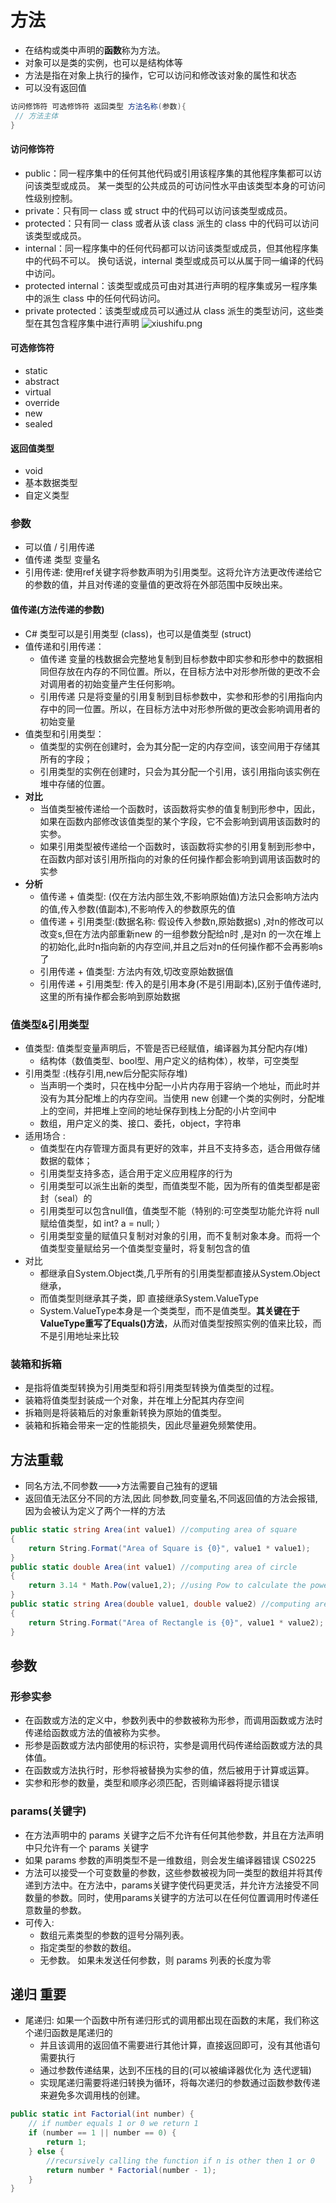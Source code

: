 # 方法
- 在结构或类中声明的**函数**称为方法。
- 对象可以是类的实例，也可以是结构体等
- 方法是指在对象上执行的操作，它可以访问和修改该对象的属性和状态
- 可以没有返回值
```csharp
访问修饰符 可选修饰符 返回类型 方法名称(参数){
 // 方法主体
}
```
#### 访问修饰符
- public：同一程序集中的任何其他代码或引用该程序集的其他程序集都可以访问该类型或成员。 某一类型的公共成员的可访问性水平由该类型本身的可访问性级别控制。
- private：只有同一 class 或 struct 中的代码可以访问该类型或成员。
- protected：只有同一 class 或者从该 class 派生的 class 中的代码可以访问该类型或成员。
- internal：同一程序集中的任何代码都可以访问该类型或成员，但其他程序集中的代码不可以。 换句话说，internal 类型或成员可以从属于同一编译的代码中访问。
- protected internal：该类型或成员可由对其进行声明的程序集或另一程序集中的派生 class 中的任何代码访问。
- private protected：该类型或成员可以通过从 class 派生的类型访问，这些类型在其包含程序集中进行声明
![xiushifu.png](..%2Fimg%2Fxiushifu.png)
#### 可选修饰符
- static
- abstract
- virtual
- override
- new
- sealed
#### 返回值类型
- void
- 基本数据类型
- 自定义类型
### 参数
- 可以值 / 引用传递
- 值传递 类型 变量名
- 引用传递: 使用ref关键字将参数声明为引用类型。这将允许方法更改传递给它的参数的值，并且对传递的变量值的更改将在外部范围中反映出来。
#### 值传递(方法传递的参数)
- C# 类型可以是引用类型 (class)，也可以是值类型 (struct)
- 值传递和引用传递：
  - 值传递 变量的栈数据会完整地复制到目标参数中即实参和形参中的数据相同但存放在内存的不同位置。所以，在目标方法中对形参所做的更改不会对调用者的初始变量产生任何影响。
  - 引用传递  只是将变量的引用复制到目标参数中，实参和形参的引用指向内存中的同一位置。所以，在目标方法中对形参所做的更改会影响调用者的初始变量
- 值类型和引用类型：
  - 值类型的实例在创建时，会为其分配一定的内存空间，该空间用于存储其所有的字段；
  - 引用类型的实例在创建时，只会为其分配一个引用，该引用指向该实例在堆中存储的位置。
- **对比**
  - 当值类型被传递给一个函数时，该函数将实参的值复制到形参中，因此，如果在函数内部修改该值类型的某个字段，它不会影响到调用该函数时的实参。
  - 如果引用类型被传递给一个函数时，该函数将实参的引用复制到形参中，在函数内部对该引用所指向的对象的任何操作都会影响到调用该函数时的实参
- **分析**
  - 值传递 + 值类型: (仅在方法内部生效,不影响原始值)方法只会影响方法内的值,传入参数(值副本),不影响传入的参数原先的值
  - 值传递 + 引用类型:(数据名称: 假设传入参数n,原始数据s) ,对n的修改可以改变s,但在方法内部重新new 的一组参数分配给n时 ,是对n 的一次在堆上的初始化,此时n指向新的内存空间,并且之后对n的任何操作都不会再影响s了
  - 引用传递 + 值类型: 方法内有效,切改变原始数据值
  - 引用传递 + 引用类型: 传入的是引用本身(不是引用副本),区别于值传递时,这里的所有操作都会影响到原始数据
### 值类型&引用类型
- 值类型: 值类型变量声明后，不管是否已经赋值，编译器为其分配内存(堆)
  - 结构体（数值类型、bool型、用户定义的结构体），枚举，可空类型
- 引用类型 :(栈存引用,new后分配实际存堆) 
  - 当声明一个类时，只在栈中分配一小片内存用于容纳一个地址，而此时并没有为其分配堆上的内存空间。当使用 new 创建一个类的实例时，分配堆上的空间，并把堆上空间的地址保存到栈上分配的小片空间中
  - 数组，用户定义的类、接口、委托，object，字符串
- 适用场合 : 
  - 值类型在内存管理方面具有更好的效率，并且不支持多态，适合用做存储数据的载体；
  - 引用类型支持多态，适合用于定义应用程序的行为
  - 引用类型可以派生出新的类型，而值类型不能，因为所有的值类型都是密封（seal）的
  - 引用类型可以包含null值，值类型不能（特别的:可空类型功能允许将 null 赋给值类型，如   int? a = null;  ）
  - 引用类型变量的赋值只复制对对象的引用，而不复制对象本身。而将一个值类型变量赋给另一个值类型变量时，将复制包含的值
- 对比
  - 都继承自System.Object类,几乎所有的引用类型都直接从System.Object继承，
  - 而值类型则继承其子类，即 直接继承System.ValueType
  - System.ValueType本身是一个类类型，而不是值类型。**其关键在于ValueType重写了Equals()方法**，从而对值类型按照实例的值来比较，而不是引用地址来比较

### 装箱和拆箱
- 是指将值类型转换为引用类型和将引用类型转换为值类型的过程。
- 装箱将值类型封装成一个对象，并在堆上分配其内存空间
- 拆箱则是将装箱后的对象重新转换为原始的值类型。
- 装箱和拆箱会带来一定的性能损失，因此尽量避免频繁使用。

## 方法重载
- 同名方法,不同参数--->方法需要自己独有的逻辑
- 返回值无法区分不同的方法,因此 同参数,同变量名,不同返回值的方法会报错,因为会被认为定义了两个一样的方法
```csharp
public static string Area(int value1) //computing area of square
{
    return String.Format("Area of Square is {0}", value1 * value1); 
}
public static double Area(int value1) //computing area of circle
{
    return 3.14 * Math.Pow(value1,2); //using Pow to calculate the power of 2 of value1
}
public static string Area(double value1, double value2) //computing area of rectangle 
{
    return String.Format("Area of Rectangle is {0}", value1 * value2);
}
```
## 参数
### 形参实参
- 在函数或方法的定义中，参数列表中的参数被称为形参，而调用函数或方法时传递给函数或方法的值被称为实参。
- 形参是函数或方法内部使用的标识符，实参是调用代码传递给函数或方法的具体值。
- 在函数或方法执行时，形参将被替换为实参的值，然后被用于计算或运算。
- 实参和形参的数量，类型和顺序必须匹配，否则编译器将提示错误
### params(关键字)
- 在方法声明中的 params 关键字之后不允许有任何其他参数，并且在方法声明中只允许有一个 params 关键字
- 如果 params 参数的声明类型不是一维数组，则会发生编译器错误 CS0225
- 方法可以接受一个可变数量的参数，这些参数被视为同一类型的数组并将其传递到方法中。在方法中，params关键字使代码更灵活，并允许方法接受不同数量的参数。同时，使用params关键字的方法可以在任何位置调用时传递任意数量的参数。
- 可传入:
  - 数组元素类型的参数的逗号分隔列表。
  -  指定类型的参数的数组。
  -  无参数。 如果未发送任何参数，则 params 列表的长度为零

## **递归** 重要
- 尾递归: 如果一个函数中所有递归形式的调用都出现在函数的末尾，我们称这个递归函数是尾递归的
  - 并且该调用的返回值不需要进行其他计算，直接返回即可，没有其他语句需要执行
  - 通过参数传递结果，达到不压栈的目的(可以被编译器优化为 迭代逻辑)
  - 实现尾递归需要将递归转换为循环，将每次递归的参数通过函数参数传递来避免多次调用栈的创建。
```csharp
public static int Factorial(int number) {
    // if number equals 1 or 0 we return 1
    if (number == 1 || number == 0) {
        return 1;
    } else {
        //recursively calling the function if n is other then 1 or 0
        return number * Factorial(number - 1);
    }
}
```